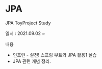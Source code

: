 # JPA

JPA ToyProject Study

일시 : 2021.09.02 \~

내용

* 인프런 - 실전! 스프링 부트와 JPA 활용1 실습&#x20;
* JPA 관련 개념 정리.

